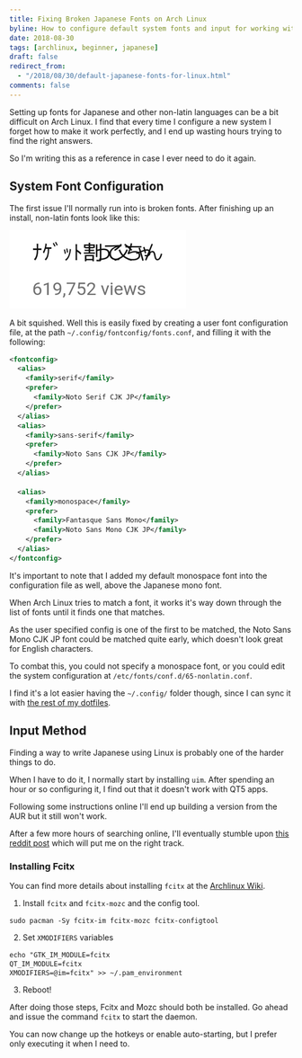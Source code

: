 ```yaml
---
title: Fixing Broken Japanese Fonts on Arch Linux
byline: How to configure default system fonts and input for working with Japanese on Arch Linux.
date: 2018-08-30
tags: [archlinux, beginner, japanese]
draft: false
redirect_from: 
  - "/2018/08/30/default-japanese-fonts-for-linux.html"
comments: false
---
```


Setting up fonts for Japanese and other non-latin languages can be a bit difficult on Arch Linux. I find that every time I configure a new system I forget how to make it work perfectly,
and I end up wasting hours trying to find the right answers. 

So I'm writing this as a reference in case I ever need to do it again.

## System Font Configuration

The first issue I'll normally run into is broken fonts. After finishing up an install, non-latin fonts look like this:

!["Split the nugget please Dad](./nagetto-watte-touchan.png)

A bit squished. Well this is easily fixed by creating a user font configuration file, at the path `~/.config/fontconfig/fonts.conf`, and filling it with the following:
```xml
<fontconfig>
  <alias>
    <family>serif</family>
    <prefer>
      <family>Noto Serif CJK JP</family>
    </prefer>
  </alias>
  <alias>
    <family>sans-serif</family>
    <prefer>
      <family>Noto Sans CJK JP</family>
    </prefer>
  </alias>

  <alias>
    <family>monospace</family>
    <prefer>
      <family>Fantasque Sans Mono</family>
      <family>Noto Sans Mono CJK JP</family>
    </prefer>
  </alias>
</fontconfig>
```

It's important to note that I added my default monospace font into the configuration file as well, above the Japanese mono font.

When Arch Linux tries to match a font, it works it's way down through the list of fonts until it finds one that matches.

As the user specified config is one of the first to be matched,
the Noto Sans Mono CJK JP font could be matched quite early, which doesn't look great for English characters.

To combat this, you could not specify a monospace font, or you could edit the system configuration at `/etc/fonts/conf.d/65-nonlatin.conf`.

I find it's a lot easier having the `~/.config/` folder though, since I can sync it with [the rest of my dotfiles](https://github.com/bennetthardwick/dotfiles).

## Input Method

Finding a way to write Japanese using Linux is probably one of the harder things to do. 

When I have to do it, I normally start by installing `uim`. After spending an hour or so configuring it, I find out that it doesn't work with QT5 apps. 

Following some instructions online I'll end up building a version from the AUR but it still won't work.

After a few more hours of searching online, I'll eventually
stumble upon [this reddit post](https://www.reddit.com/r/archlinux/comments/8gw9em/uimanthy_anki/) which will put me on the right track.

### Installing Fcitx
You can find more details about installing `fcitx` at the [Archlinux Wiki](https://wiki.archlinux.org/index.php/Fcitx).

1. Install `fcitx` and `fcitx-mozc` and the config tool.
```
sudo pacman -Sy fcitx-im fcitx-mozc fcitx-configtool
```

2. Set `XMODIFIERS` variables
```
echo "GTK_IM_MODULE=fcitx
QT_IM_MODULE=fcitx
XMODIFIERS=@im=fcitx" >> ~/.pam_environment
```
3. Reboot!

After doing those steps, Fcitx and Mozc should both be installed. Go ahead and issue the command `fcitx` to start the daemon. 

You can now change up the hotkeys or enable auto-starting, but I prefer only executing it when I need to.
